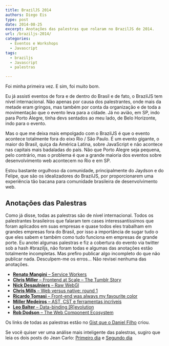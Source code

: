 ```yaml
---
title: BrazilJS 2014
authors: Diego Eis
type: post
date: 2014-08-25
excerpt: Anotações das palestras que rolaram no BrazilJS de 2014.
url: /braziljs-2014/
categories:
  - Eventos e Workshops
  - Javascript
tags:
  - braziljs
  - Javascript
  - palestras

---
```

Foi minha primeira vez. E sim, foi muito bom.

Eu já assisti eventos de fora e de dentro do Brasil e de fato, o BrazilJS tem nível internacional. Não apenas por causa dos palestrantes, onde mais da metade eram gringos, mas também por conta da organização e de toda a movimentação que o evento leva para a cidade. Já no avião, em SP, indo para Porto Alegre, tinha devs sentados ao meu lado, de Belo Horizonte, indo para o evento. 

Mas o que me deixa mais empolgado com o BrazilJS é que o evento acontece totalmente fora do eixo Rio / São Paulo. É um evento gigante, o maior do Brasil, quiça da América Latina, sobre JavaScript e não acontece nas capitais mais badaladas do país. Não que Porto Alegre seja pequena, pelo contrário, mas o problema é que a grande maioria dos eventos sobre desenvolvimento web acontecem no Rio e em SP.

Estou bastante orgulhoso da comunidade, principalmente do Jaydson e do Felipe, que são os idealizadores do BrazilJS, por proporcionarem uma experiência tão bacana para comunidade brasileira de desenvolvimento web.

## Anotações das Palestras

Como já disse, todas as palestras são de nível internacional. Todos os palestrantes brasileiros que falaram tem cases interessantíssimos que foram aplicados em suas empresas e quase todos eles trabalham em grandes empresas fora do Brasil, por isso a importância de sugar tudo o que eles sabem e também como tudo funciona em empresas de grande porte. Eu anotei algumas palestras e fiz a cobertura do evento via twitter sob a hash #braziljs, não foram todas e algumas das anotações estão totalmente incompletas. Mas prefiro publicar algo incompleto do que não publicar nada. Desculpem-me os erros&#8230; Não revisei nenhuma das anotações.

  * [**Renato Mangini** &#8211; Service Workers][1]
  * [**Chris Miller** &#8211; Frontend at Scale &#8211; The Tumblr Story][2]
  * [**Nick Desaulniers** &#8211; Raw WebGl][3]
  * [**Chris Mills** &#8211; Web versus native: round 1][4]
  * [**Ricardo Tomasi** &#8211; Front-end was always my favourite color][5]
  * [**Miller Medeiros** &#8211; AST, CST e ferramentas incríveis][6]
  * [**Leo Balter** &#8211; Data-binding [R]evolution][7]
  * [**Rob Dodson** &#8211; The Web Component Ecosystem][8]

Os links de todas as palestras estão no [Gist que o Daniel Filho][9] criou.

Se você quiser ver uma análise mais inteligente das palestras, sugiro que leia os dois posts do Jean Carlo: [Primeiro dia][10] e [Segundo dia][11]

 [1]: https://gist.github.com/diegoeis/4d45c9446a76ddbfb334
 [2]: https://gist.github.com/diegoeis/f0bdfcbb53aad7dfb32f
 [3]: https://gist.github.com/diegoeis/1953a8420e73948ae282
 [4]: https://gist.github.com/diegoeis/3eab58cd39bdf717d72d
 [5]: https://gist.github.com/diegoeis/3ff8d90b388f3bf66f55
 [6]: https://gist.github.com/diegoeis/ae59c8b0274aaf4331d1
 [7]: https://gist.github.com/diegoeis/1033b3f7a91cb8a337d8
 [8]: https://gist.github.com/diegoeis/bcb8dd2809c03dcfc581
 [9]: https://gist.github.com/danielfilho/2192d44ca3635d2b7417
 [10]: http://jcemer.com/brazil-js-2014-primeiro-dia.html
 [11]: http://jcemer.com/brazil-js-2014-segundo-dia.html